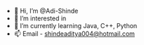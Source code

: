 - 👋 Hi, I’m @Adi-Shinde
- 👀 I’m interested in 
- 🌱 I’m currently learning Java, C++, Python
- 📫 Email - shindeaditya004@hotmail.com

<!---
Adi-Shinde/Adi-Shinde is a ✨ special ✨ repository because its `README.md` (this file) appears on your GitHub profile.
You can click the Preview link to take a look at your changes.
--->
